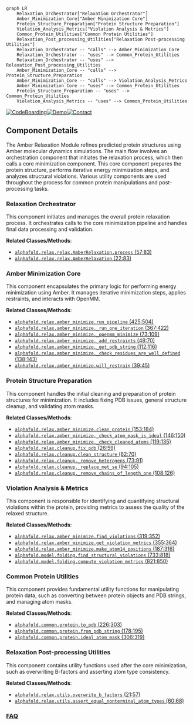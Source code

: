 ```mermaid
graph LR
    Relaxation_Orchestrator["Relaxation Orchestrator"]
    Amber_Minimization_Core["Amber Minimization Core"]
    Protein_Structure_Preparation["Protein Structure Preparation"]
    Violation_Analysis_Metrics["Violation Analysis & Metrics"]
    Common_Protein_Utilities["Common Protein Utilities"]
    Relaxation_Post_processing_Utilities["Relaxation Post-processing Utilities"]
    Relaxation_Orchestrator -- "calls" --> Amber_Minimization_Core
    Relaxation_Orchestrator -- "uses" --> Common_Protein_Utilities
    Relaxation_Orchestrator -- "uses" --> Relaxation_Post_processing_Utilities
    Amber_Minimization_Core -- "calls" --> Protein_Structure_Preparation
    Amber_Minimization_Core -- "calls" --> Violation_Analysis_Metrics
    Amber_Minimization_Core -- "uses" --> Common_Protein_Utilities
    Protein_Structure_Preparation -- "uses" --> Common_Protein_Utilities
    Violation_Analysis_Metrics -- "uses" --> Common_Protein_Utilities
```
[![CodeBoarding](https://img.shields.io/badge/Generated%20by-CodeBoarding-9cf?style=flat-square)](https://github.com/CodeBoarding/GeneratedOnBoardings)[![Demo](https://img.shields.io/badge/Try%20our-Demo-blue?style=flat-square)](https://www.codeboarding.org/demo)[![Contact](https://img.shields.io/badge/Contact%20us%20-%20contact@codeboarding.org-lightgrey?style=flat-square)](mailto:contact@codeboarding.org)

## Component Details

The Amber Relaxation Module refines predicted protein structures using Amber molecular dynamics simulations. The main flow involves an orchestration component that initiates the relaxation process, which then calls a core minimization component. This core component prepares the protein structure, performs iterative energy minimization steps, and analyzes structural violations. Various utility components are used throughout the process for common protein manipulations and post-processing tasks.

### Relaxation Orchestrator
This component initiates and manages the overall protein relaxation process. It orchestrates calls to the core minimization pipeline and handles final data processing and validation.


**Related Classes/Methods**:

- <a href="https://github.com/google-deepmind/alphafold/blob/master/alphafold/relax/relax.py#L57-L83" target="_blank" rel="noopener noreferrer">`alphafold.relax.relax.AmberRelaxation.process` (57:83)</a>
- <a href="https://github.com/google-deepmind/alphafold/blob/master/alphafold/relax/relax.py#L22-L83" target="_blank" rel="noopener noreferrer">`alphafold.relax.relax.AmberRelaxation` (22:83)</a>


### Amber Minimization Core
This component encapsulates the primary logic for performing energy minimization using Amber. It manages iterative minimization steps, applies restraints, and interacts with OpenMM.


**Related Classes/Methods**:

- <a href="https://github.com/google-deepmind/alphafold/blob/master/alphafold/relax/amber_minimize.py#L425-L504" target="_blank" rel="noopener noreferrer">`alphafold.relax.amber_minimize.run_pipeline` (425:504)</a>
- <a href="https://github.com/google-deepmind/alphafold/blob/master/alphafold/relax/amber_minimize.py#L367-L422" target="_blank" rel="noopener noreferrer">`alphafold.relax.amber_minimize._run_one_iteration` (367:422)</a>
- <a href="https://github.com/google-deepmind/alphafold/blob/master/alphafold/relax/amber_minimize.py#L73-L109" target="_blank" rel="noopener noreferrer">`alphafold.relax.amber_minimize._openmm_minimize` (73:109)</a>
- <a href="https://github.com/google-deepmind/alphafold/blob/master/alphafold/relax/amber_minimize.py#L48-L70" target="_blank" rel="noopener noreferrer">`alphafold.relax.amber_minimize._add_restraints` (48:70)</a>
- <a href="https://github.com/google-deepmind/alphafold/blob/master/alphafold/relax/amber_minimize.py#L112-L116" target="_blank" rel="noopener noreferrer">`alphafold.relax.amber_minimize._get_pdb_string` (112:116)</a>
- <a href="https://github.com/google-deepmind/alphafold/blob/master/alphafold/relax/amber_minimize.py#L138-L143" target="_blank" rel="noopener noreferrer">`alphafold.relax.amber_minimize._check_residues_are_well_defined` (138:143)</a>
- <a href="https://github.com/google-deepmind/alphafold/blob/master/alphafold/relax/amber_minimize.py#L39-L45" target="_blank" rel="noopener noreferrer">`alphafold.relax.amber_minimize.will_restrain` (39:45)</a>


### Protein Structure Preparation
This component handles the initial cleaning and preparation of protein structures for minimization. It includes fixing PDB issues, general structure cleanup, and validating atom masks.


**Related Classes/Methods**:

- <a href="https://github.com/google-deepmind/alphafold/blob/master/alphafold/relax/amber_minimize.py#L153-L184" target="_blank" rel="noopener noreferrer">`alphafold.relax.amber_minimize.clean_protein` (153:184)</a>
- <a href="https://github.com/google-deepmind/alphafold/blob/master/alphafold/relax/amber_minimize.py#L146-L150" target="_blank" rel="noopener noreferrer">`alphafold.relax.amber_minimize._check_atom_mask_is_ideal` (146:150)</a>
- <a href="https://github.com/google-deepmind/alphafold/blob/master/alphafold/relax/amber_minimize.py#L119-L135" target="_blank" rel="noopener noreferrer">`alphafold.relax.amber_minimize._check_cleaned_atoms` (119:135)</a>
- <a href="https://github.com/google-deepmind/alphafold/blob/master/alphafold/relax/cleanup.py#L26-L59" target="_blank" rel="noopener noreferrer">`alphafold.relax.cleanup.fix_pdb` (26:59)</a>
- <a href="https://github.com/google-deepmind/alphafold/blob/master/alphafold/relax/cleanup.py#L62-L70" target="_blank" rel="noopener noreferrer">`alphafold.relax.cleanup.clean_structure` (62:70)</a>
- <a href="https://github.com/google-deepmind/alphafold/blob/master/alphafold/relax/cleanup.py#L73-L91" target="_blank" rel="noopener noreferrer">`alphafold.relax.cleanup._remove_heterogens` (73:91)</a>
- <a href="https://github.com/google-deepmind/alphafold/blob/master/alphafold/relax/cleanup.py#L94-L105" target="_blank" rel="noopener noreferrer">`alphafold.relax.cleanup._replace_met_se` (94:105)</a>
- <a href="https://github.com/google-deepmind/alphafold/blob/master/alphafold/relax/cleanup.py#L108-L126" target="_blank" rel="noopener noreferrer">`alphafold.relax.cleanup._remove_chains_of_length_one` (108:126)</a>


### Violation Analysis & Metrics
This component is responsible for identifying and quantifying structural violations within the protein, providing metrics to assess the quality of the relaxed structure.


**Related Classes/Methods**:

- <a href="https://github.com/google-deepmind/alphafold/blob/master/alphafold/relax/amber_minimize.py#L319-L352" target="_blank" rel="noopener noreferrer">`alphafold.relax.amber_minimize.find_violations` (319:352)</a>
- <a href="https://github.com/google-deepmind/alphafold/blob/master/alphafold/relax/amber_minimize.py#L355-L364" target="_blank" rel="noopener noreferrer">`alphafold.relax.amber_minimize.get_violation_metrics` (355:364)</a>
- <a href="https://github.com/google-deepmind/alphafold/blob/master/alphafold/relax/amber_minimize.py#L187-L316" target="_blank" rel="noopener noreferrer">`alphafold.relax.amber_minimize.make_atom14_positions` (187:316)</a>
- <a href="https://github.com/google-deepmind/alphafold/blob/master/alphafold/model/folding.py#L733-L818" target="_blank" rel="noopener noreferrer">`alphafold.model.folding.find_structural_violations` (733:818)</a>
- <a href="https://github.com/google-deepmind/alphafold/blob/master/alphafold/model/folding.py#L821-L850" target="_blank" rel="noopener noreferrer">`alphafold.model.folding.compute_violation_metrics` (821:850)</a>


### Common Protein Utilities
This component provides fundamental utility functions for manipulating protein data, such as converting between protein objects and PDB strings, and managing atom masks.


**Related Classes/Methods**:

- <a href="https://github.com/google-deepmind/alphafold/blob/master/alphafold/common/protein.py#L226-L303" target="_blank" rel="noopener noreferrer">`alphafold.common.protein.to_pdb` (226:303)</a>
- <a href="https://github.com/google-deepmind/alphafold/blob/master/alphafold/common/protein.py#L178-L195" target="_blank" rel="noopener noreferrer">`alphafold.common.protein.from_pdb_string` (178:195)</a>
- <a href="https://github.com/google-deepmind/alphafold/blob/master/alphafold/common/protein.py#L306-L319" target="_blank" rel="noopener noreferrer">`alphafold.common.protein.ideal_atom_mask` (306:319)</a>


### Relaxation Post-processing Utilities
This component contains utility functions used after the core minimization, such as overwriting B-factors and asserting atom type consistency.


**Related Classes/Methods**:

- <a href="https://github.com/google-deepmind/alphafold/blob/master/alphafold/relax/utils.py#L21-L57" target="_blank" rel="noopener noreferrer">`alphafold.relax.utils.overwrite_b_factors` (21:57)</a>
- <a href="https://github.com/google-deepmind/alphafold/blob/master/alphafold/relax/utils.py#L60-L68" target="_blank" rel="noopener noreferrer">`alphafold.relax.utils.assert_equal_nonterminal_atom_types` (60:68)</a>




### [FAQ](https://github.com/CodeBoarding/GeneratedOnBoardings/tree/main?tab=readme-ov-file#faq)